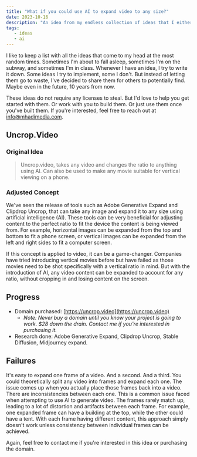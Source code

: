 ```yaml
---
title: "What if you could use AI to expand video to any size?"
date: 2023-10-16
description: "An idea from my endless collection of ideas that I either don't have the time or dedication to follow through with. No license required to steal."
tags:
   - ideas
   - ai
---
```

I like to keep a list with all the ideas that come to my head at the most random times. Sometimes I'm about to fall asleep, sometimes I'm on the subway, and sometimes I'm in class. Whenever I have an idea, I try to write it down. Some ideas I try to implement, some I don't. But instead of letting them go to waste, I've decided to share them for others to potentially find. Maybe even in the future, 10 years from now.

These ideas do not require any licenses to steal. But I'd love to help you get started with them. Or work with you to build them. Or just use them once you've built them. If you're interested, feel free to reach out at [info@mhadimedia.com](mailto:info@mhadimedia.com).

## Uncrop.Video
### Original Idea
> Uncrop.video, takes any video and changes the ratio to anything using AI. Can also be used to make any movie suitable for vertical viewing on a phone.

### Adjusted Concept
We've seen the release of tools such as Adobe Generative Expand and Clipdrop Uncrop, that can take any image and expand it to any size using artificial intelligence (AI). These tools can be very beneficial for adjusting content to the perfect ratio to fit the device the content is being viewed from. For example, horizontal images can be expanded from the top and bottom to fit a phone screen, or vertical images can be expanded from the left and right sides to fit a computer screen.

If this concept is applied to video, it can be a game-changer. Companies have tried introducing vertical movies before but have failed as those movies need to be shot specifically with a vertical ratio in mind. But with the introduction of AI, any video content can be expanded to account for any ratio, without cropping in and losing content on the screen.

## Progress
- Domain purchased: [https://uncrop.video](https://uncrop.video)
  - *Note: Never buy a domain until you know your project is going to work. $28 down the drain. Contact me if you're interested in purchasing it.*
- Research done: Adobe Generative Expand, Clipdrop Uncrop, Stable Diffusion, Midjourney expand.

## Failures
It's easy to expand one frame of a video. And a second. And a third. You could theoretically split any video into frames and expand each one. The issue comes up when you actually place those frames back into a video. There are inconsistencies between each one. This is a common issue faced when attempting to use AI to generate video. The frames rarely match up, leading to a lot of distortion and artifacts between each frame. For example, one expanded frame can have a building at the top, while the other could have a tent. With each frame having different content, this approach simply doesn't work unless consistency between individual frames can be achieved.

Again, feel free to contact me if you're interested in this idea or purchasing the domain.
